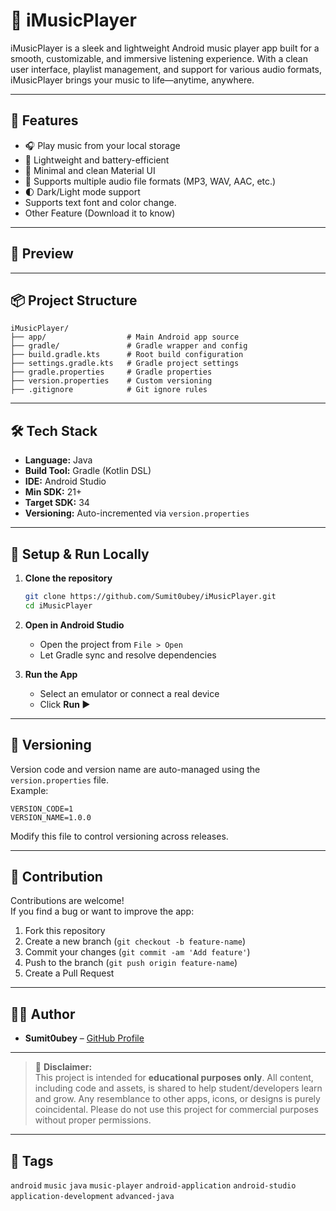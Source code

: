 
# 🎵 iMusicPlayer

iMusicPlayer is a sleek and lightweight Android music player app built for a smooth, customizable, and immersive listening experience. With a clean user interface, playlist management, and support for various audio formats, iMusicPlayer brings your music to life—anytime, anywhere.

---

## 🚀 Features

- 🎧 Play music from your local storage
- 🌙 Lightweight and battery-efficient
- 🎨 Minimal and clean Material UI
- 📂 Supports multiple audio file formats (MP3, WAV, AAC, etc.)
- 🌓 Dark/Light mode support
- Supports text font and color change.
- Other Feature (Download it to know)

---

## 📸 Preview



---

## 📦 Project Structure

```
iMusicPlayer/
├── app/                  # Main Android app source
├── gradle/               # Gradle wrapper and config
├── build.gradle.kts      # Root build configuration
├── settings.gradle.kts   # Gradle project settings
├── gradle.properties     # Gradle properties
├── version.properties    # Custom versioning
├── .gitignore            # Git ignore rules
```

---

## 🛠️ Tech Stack

- **Language:** Java
- **Build Tool:** Gradle (Kotlin DSL)
- **IDE:** Android Studio
- **Min SDK:** 21+
- **Target SDK:** 34
- **Versioning:** Auto-incremented via `version.properties`

---

## 🧪 Setup & Run Locally

1. **Clone the repository**

   ```bash
   git clone https://github.com/Sumit0ubey/iMusicPlayer.git
   cd iMusicPlayer
   ```

2. **Open in Android Studio**

   - Open the project from `File > Open`
   - Let Gradle sync and resolve dependencies

3. **Run the App**

   - Select an emulator or connect a real device
   - Click **Run ▶️**

---

## 🔄 Versioning

Version code and version name are auto-managed using the `version.properties` file.  
Example:

```properties
VERSION_CODE=1
VERSION_NAME=1.0.0
```

Modify this file to control versioning across releases.

---

## 🧩 Contribution

Contributions are welcome!  
If you find a bug or want to improve the app:

1. Fork this repository
2. Create a new branch (`git checkout -b feature-name`)
3. Commit your changes (`git commit -am 'Add feature'`)
4. Push to the branch (`git push origin feature-name`)
5. Create a Pull Request

---

## 👨‍💻 Author

- **Sumit0ubey** – [GitHub Profile](https://github.com/Sumit0ubey)

---

> 📌 **Disclaimer:**  
> This project is intended for **educational purposes only**. All content, including code and assets, is shared to help student/developers learn and grow. Any resemblance to other apps, icons, or designs is purely coincidental. Please do not use this project for commercial purposes without proper permissions.

---

## 📌 Tags

`android` `music` `java` `music-player` `android-application` `android-studio` `application-development` `advanced-java`
